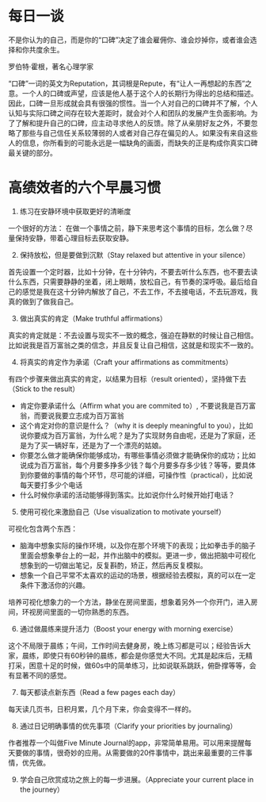 # 每日一谈

不是你认为的自己，而是你的“口碑”决定了谁会雇佣你、谁会炒掉你，或者谁会选择和你共度余生。<br>

罗伯特·霍根，著名心理学家<br>

“口碑”一词的英文为Reputation，其词根是Repute，有“让人一再想起的东西”之意。一个人的口碑或声望，应该是他人基于这个人的长期行为得出的总结和描述。因此，口碑一旦形成就会具有很强的惯性。当一个人对自己的口碑并不了解，个人认知与实际口碑之间存在较大差距时，就会对个人和团队的发展产生负面影响。为了了解和提升自己的口碑，应主动寻求他人的反馈。除了从亲朋好友之外，不要忽略了那些与自己信任关系较薄弱的人或者对自己存在偏见的人。如果没有来自这些人的信息，你所看到的可能永远是一幅缺角的画面，而缺失的正是构成你真实口碑最关键的部分。

# 高绩效者的六个早晨习惯

1. 练习在安静环境中获取更好的清晰度

一个很好的方法： 在做一个事情之前，静下来思考这个事情的目标，怎么做？尽量保持安静，带着心理目标去获取安静。

2. 保持放松，但是要做到沉默（Stay relaxed but attentive in your silence）

首先设置一个定时器，比如十分钟，在十分钟内，不要去听什么东西，也不要去读什么东西，只需要静静的坐着，闭上眼睛，放松自己，有节奏的深呼吸。最后给自己的感觉是我在这十分钟内解放了自己，不去工作，不去接电话，不去玩游戏，我真的做到了做我自己。

3. 做出真实的肯定（Make truthful affirmations）

真实的肯定就是：不去设置与现实不一致的概念，强迫在静默的时候让自己相信。比如说我是百万富翁之类的信念，并且反复让自己相信，这就是和现实不一致的。

4. 将真实的肯定作为承诺（Craft your affirmations as commitments）

有四个步骤来做出真实的肯定，以结果为目标（result oriented），坚持做下去（Stick to the result）
- 肯定你要承诺什么（Affirm what you are commited to）, 不要说我是百万富翁，而要说我要立志成为百万富翁
- 这个肯定对你的意识是什么？（why it is deeply meaningful to you），比如说你要成为百万富翁，为什么呢？是为了实现财务自由呢，还是为了家庭，还是为了买一辆好车，还是为了一个漂亮的姑娘。
- 你要怎么做才能确保你能够成功，有哪些事情必须做才能确保你的成功；比如说成为百万富翁，每个月要多挣多少钱？每个月要多存多少钱？等等，要具体到你要做的事情的每个环节，尽可能的详细，可操作性（practical），比如说每天要打多少个电话
- 什么时候你承诺的活动能够得到落实。比如说你什么时候开始打电话？

5. 使用可视化来激励自己（Use visualization to motivate yourself）

可视化包含两个东西：
- 脑海中想象实际的操作环境，以及你在那个环境下的表现；比如拳击手的脑子里面会想象拳台上的一起，并作出脑中的模拟。更进一步，做出把脑中可视化想象到的一切做出笔记，反复斟酌，矫正，然后再反复模拟。
- 想象一个自己平常不太喜欢的运动的场景，根据经验去模拟，真的可以在一定条件下激活你的兴趣。

培养可视化想象力的一个方法，静坐在房间里面，想象着另外一个你开门，进入房间，环视房间里面的一切你熟悉的东西。

6. 通过做晨练来提升活力（Boost your energy with morning exercise）

这个不局限于晨练；午间，工作时间去健身房，晚上练习都是可以；经验告诉大家，晨练，即使只有60秒钟的晨练，都会是你感觉大不同。尤其是起床后，无精打采，困意十足的时候，做60s中的简单练习，比如说联系跳跃，俯卧撑等等，会有显著不同的感觉。

7. 每天都读点新东西（Read a few pages each day）

每天读几页书，日积月累，几个月下来，你会变得不一样的。

8. 通过日记明确事情的优先事项（Clarify your priorities by journaling）

作者推荐一个叫做Five Minute Journal的app，非常简单易用。可以用来提醒每天要做的事情，很奇妙的应用。从需要做的20件事情中，跳出来最重要的三件事情，优先做。

9. 学会自己欣赏成功之旅上的每一步进展。（Appreciate your current place in the journey）



